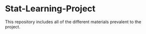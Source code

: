 # Stat-Learning-Project
This repository includes all of the different materials prevalent to the project. 
